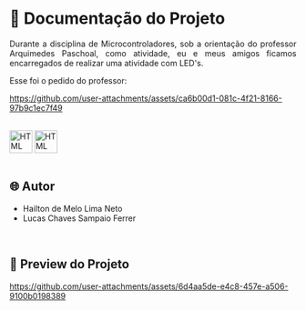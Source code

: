 # 📒 Documentação do Projeto

<p align="justify">
Durante a disciplina de Microcontroladores, sob a orientação do professor Arquimedes Paschoal, como atividade, eu e meus amigos ficamos encarregados de realizar uma atividade com LED's.

Esse foi o pedido do professor:



https://github.com/user-attachments/assets/ca6b00d1-081c-4f21-8166-97b9c1ec7f49



</p>

<div style="display: inline_block"><br>
  <img align="center" alt="HTML" heigth="30" width="40" src="https://github.com/hailtonneto/IFPE-Controle-de-Direcao-de-um-motor-de-passo-bipolar/assets/130097508/fa5b8991-0734-4da4-92e9-58bb639e6ab7">
  <img align="center" alt="HTML" heigth="30" width="40" src="https://cdn.jsdelivr.net/gh/devicons/devicon@latest/icons/arduino/arduino-original.svg">
</div>

<br>

## 🌐 Autor

- Hailton de Melo Lima Neto
- Lucas Chaves Sampaio Ferrer

<br>

## 🔗 Preview do Projeto

<p>
  

https://github.com/user-attachments/assets/6d4aa5de-e4c8-457e-a506-9100b0198389


</p>
